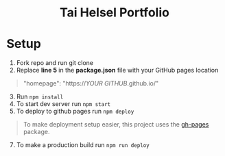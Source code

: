 <h1 align="center">
    Tai Helsel Portfolio
</h1>

# Setup

 1. Fork repo and run git clone
 2. Replace **line 5** in the **package.json** file with your GitHub pages location
  > "homepage":  "https://*YOUR GITHUB*.github.io/"
 3. Run `npm install`
 4. To start dev server run `npm start`
 5. To deploy to github pages run `npm deploy`
 > To make deployment setup easier, this project uses the [gh-pages](https://github.com/tschaub/gh-pages) package.
 7. To make a production build run  `npm run deploy`
